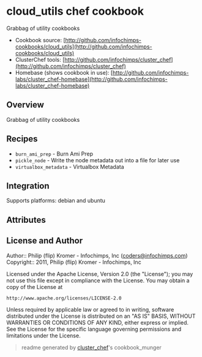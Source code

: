 # cloud_utils chef cookbook

Grabbag of utility cookbooks

* Cookbook source:   [http://github.com/infochimps-cookbooks/cloud_utils](http://github.com/infochimps-cookbooks/cloud_utils)
* ClusterChef tools: [http://github.com/infochimps/cluster_chef](http://github.com/infochimps/cluster_chef)
* Homebase (shows cookbook in use): [http://github.com/infochimps-labs/cluster_chef-homebase](http://github.com/infochimps-labs/cluster_chef-homebase)

## Overview

Grabbag of utility cookbooks

## Recipes 

* `burn_ami_prep`            - Burn Ami Prep
* `pickle_node`              - Write the node metadata out into a file for later use
* `virtualbox_metadata`      - Virtualbox Metadata

## Integration

Supports platforms: debian and ubuntu



## Attributes


## License and Author

Author::                Philip (flip) Kromer - Infochimps, Inc (<coders@infochimps.com>)
Copyright::             2011, Philip (flip) Kromer - Infochimps, Inc

Licensed under the Apache License, Version 2.0 (the "License");
you may not use this file except in compliance with the License.
You may obtain a copy of the License at

    http://www.apache.org/licenses/LICENSE-2.0

Unless required by applicable law or agreed to in writing, software
distributed under the License is distributed on an "AS IS" BASIS,
WITHOUT WARRANTIES OR CONDITIONS OF ANY KIND, either express or implied.
See the License for the specific language governing permissions and
limitations under the License.

> readme generated by [cluster_chef](http://github.com/infochimps/cluster_chef)'s cookbook_munger
